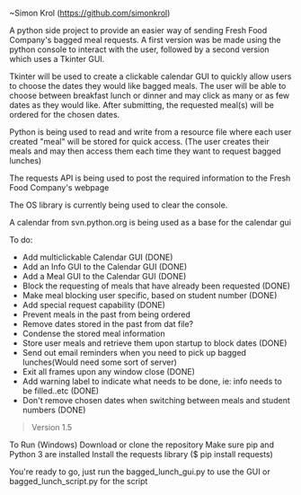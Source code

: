 ~Simon Krol (https://github.com/simonkrol)

A python side project to provide an easier way of sending Fresh Food Company's bagged meal requests. A first version was be made using the python console to interact with the user, followed by a second version which uses a Tkinter GUI.

Tkinter will be used to create a clickable calendar GUI to quickly allow users to choose the dates they would like bagged meals. The user will be able to choose between breakfast lunch or dinner and may click as many or as few dates as they would like. After submitting, the requested meal(s) will be ordered for  the chosen dates.

Python is being used to read and write from a resource file where each user created "meal" will be stored for quick access. (The user creates their meals and may then access them each time they want to request bagged lunches)

The requests API is being used to post the required information to the Fresh Food Company's webpage

The OS library is currently being used to clear the console.

A calendar from svn.python.org is being used as a base for the calendar gui


To do:
* Add multiclickable Calendar GUI (DONE)
* Add an Info GUI to the Calendar GUI (DONE)
* Add a Meal  GUI to the Calendar GUI (DONE)
* Block the requesting of meals that have already been requested (DONE)
* Make meal blocking user specific, based on student number (DONE)
* Add special request capability (DONE)
* Prevent meals in the past from being ordered
* Remove dates stored in the past from dat file?
* Condense the stored meal information
* Store user meals and retrieve them upon startup to block dates (DONE)
* Send out email reminders when you need to pick up bagged lunches(Would need some sort of server)
* Exit all frames upon any window close (DONE)
* Add warning label to indicate what needs to be done, ie: info needs to be filled..etc (DONE)
* Don't remove chosen dates when switching between meals and student numbers (DONE)
>Version 1.5

To Run (Windows)
Download or clone the repository
Make sure pip and Python 3 are installed
Install the requests library ($ pip install requests)	

You're ready to go, just run the bagged_lunch_gui.py to use the GUI or bagged_lunch_script.py for the script
